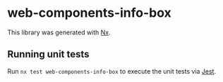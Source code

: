 # web-components-info-box

This library was generated with [Nx](https://nx.dev).

## Running unit tests

Run `nx test web-components-info-box` to execute the unit tests via [Jest](https://jestjs.io).
